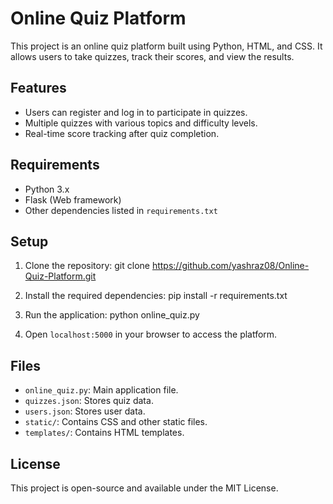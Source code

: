 # Online Quiz Platform

This project is an online quiz platform built using Python, HTML, and CSS. It allows users to take quizzes, track their scores, and view the results.

## Features
- Users can register and log in to participate in quizzes.
- Multiple quizzes with various topics and difficulty levels.
- Real-time score tracking after quiz completion.

## Requirements
- Python 3.x
- Flask (Web framework)
- Other dependencies listed in `requirements.txt`

## Setup
1. Clone the repository:
git clone https://github.com/yashraz08/Online-Quiz-Platform.git

2. Install the required dependencies:
pip install -r requirements.txt

3. Run the application:
python online_quiz.py

4. Open `localhost:5000` in your browser to access the platform.

## Files
- `online_quiz.py`: Main application file.
- `quizzes.json`: Stores quiz data.
- `users.json`: Stores user data.
- `static/`: Contains CSS and other static files.
- `templates/`: Contains HTML templates.

## License
This project is open-source and available under the MIT License.
